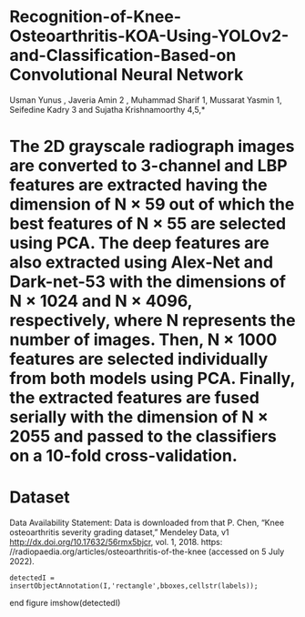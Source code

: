 # Recognition-of-Knee-Osteoarthritis-KOA-Using-YOLOv2-and-Classification-Based-on Convolutional Neural Network
Usman Yunus  , Javeria Amin 2	, Muhammad Sharif 1, Mussarat Yasmin 1, Seifedine Kadry 3  and Sujatha Krishnamoorthy 4,5,*

# The 2D grayscale radiograph images are converted to 3-channel and LBP features are extracted having the dimension of N × 59 out of which the best features of N × 55 are selected using PCA. The deep features are also extracted using Alex-Net and Dark-net-53 with the dimensions of N × 1024 and N × 4096, respectively, where N represents the number of images. Then, N × 1000 features are selected individually from both models using PCA. Finally, the extracted features are fused serially with the dimension of N × 2055 and passed to the classifiers on a 10-fold cross-validation.


# Dataset
Data Availability Statement: Data is downloaded from that P. Chen, “Knee osteoarthritis severity grading dataset,” Mendeley Data, v1 http://dx.doi.org/10.17632/56rmx5bjcr, vol. 1, 2018. https: //radiopaedia.org/articles/osteoarthritis-of-the-knee (accessed on 5 July 2022).


    
    



   

    


    
    detectedI = insertObjectAnnotation(I,'rectangle',bboxes,cellstr(labels));
end
figure
imshow(detectedI)
